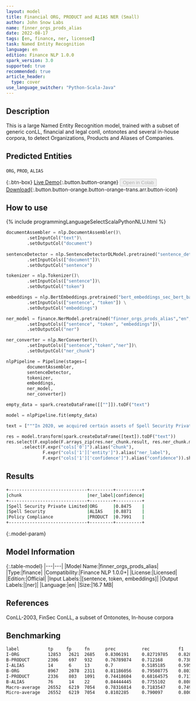 ```yaml
---
layout: model
title: Financial ORG, PRODUCT and ALIAS NER (Small)
author: John Snow Labs
name: finner_orgs_prods_alias
date: 2022-08-17
tags: [en, finance, ner, licensed]
task: Named Entity Recognition
language: en
edition: Finance NLP 1.0.0
spark_version: 3.0
supported: true
recommended: true
article_header:
  type: cover
use_language_switcher: "Python-Scala-Java"
---
```


## Description

This is a large Named Entity Recognition model, trained with a subset of generic conLL, financial and legal conll, ontonotes and several in-house corpora, to detect Organizations, Products and Aliases of Companies.

## Predicted Entities

`ORG`, `PROD`, `ALIAS`

{:.btn-box}
[Live Demo](https://demo.johnsnowlabs.com/finance/FINNER_ORGPROD){:.button.button-orange}
<button class="button button-orange" disabled>Open in Colab</button>
[Download](https://s3.amazonaws.com/auxdata.johnsnowlabs.com/finance/models/finner_orgs_prods_alias_en_1.0.0_3.2_1660733832114.zip){:.button.button-orange.button-orange-trans.arr.button-icon}

## How to use



<div class="tabs-box" markdown="1">
{% include programmingLanguageSelectScalaPythonNLU.html %}

```python
documentAssembler = nlp.DocumentAssembler()\
        .setInputCol("text")\
        .setOutputCol("document")
        
sentenceDetector = nlp.SentenceDetectorDLModel.pretrained("sentence_detector_dl","xx")\
        .setInputCols(["document"])\
        .setOutputCol("sentence")

tokenizer = nlp.Tokenizer()\
        .setInputCols(["sentence"])\
        .setOutputCol("token")

embeddings = nlp.BertEmbeddings.pretrained("bert_embeddings_sec_bert_base","en") \
        .setInputCols(["sentence", "token"]) \
        .setOutputCol("embeddings")

ner_model = finance.NerModel.pretrained("finner_orgs_prods_alias","en","finance/models")\
        .setInputCols(["sentence", "token", "embeddings"])\
        .setOutputCol("ner")

ner_converter = nlp.NerConverter()\
        .setInputCols(["sentence","token","ner"])\
        .setOutputCol("ner_chunk")

nlpPipeline = Pipeline(stages=[
        documentAssembler,
        sentenceDetector,
        tokenizer,
        embeddings,
        ner_model,
        ner_converter])

empty_data = spark.createDataFrame([[""]]).toDF("text")

model = nlpPipeline.fit(empty_data)

text = ["""In 2020, we acquired certain assets of Spell Security Private Limited (also known as "Spell Security"). More specifically, their Compliance product - Policy Compliance (PC)")."""]

res = model.transform(spark.createDataFrame([text]).toDF("text"))
res.select(F.explode(F.arrays_zip(res.ner_chunk.result, res.ner_chunk.metadata)).alias("cols")) \
      .select(F.expr("cols['0']").alias("chunk"),
              F.expr("cols['1']['entity']").alias("ner_label"),
              F.expr("cols['1']['confidence']").alias("confidence")).show(truncate=False)
```

</div>

## Results

```bash
+------------------------------+---------+----------+
|chunk                         |ner_label|confidence|
+------------------------------+---------+----------+
|Spell Security Private Limited|ORG      |0.8475    |
|Spell Security                |ALIAS    |0.8871    |
|Policy Compliance             |PRODUCT  |0.7991    |
+------------------------------+---------+----------+
```

{:.model-param}
## Model Information

{:.table-model}
|---|---|
|Model Name:|finner_orgs_prods_alias|
|Type:|finance|
|Compatibility:|Finance NLP 1.0.0+|
|License:|Licensed|
|Edition:|Official|
|Input Labels:|[sentence, token, embeddings]|
|Output Labels:|[ner]|
|Language:|en|
|Size:|16.7 MB|

## References

ConLL-2003, FinSec ConLL, a subset of Ontonotes, In-house corpora

## Benchmarking

```bash
label           tp     fp     fn      prec          rec           f1
I-ORG           12853   2621  2685    0.8306191     0.82719785    0.828905
B-PRODUCT       2306    697   932     0.76789874    0.712168      0.7389841
I-ALIAS         14      6     13      0.7           0.5185185     0.59574467
B-ORG           8967    2078  2311    0.81186056    0.79508775    0.80338657
I-PRODUCT       2336    803   1091    0.74418604    0.68164575    0.7115443
B-ALIAS         76      14    22      0.84444445    0.7755102     0.80851066
Macro-average   26552   6219  7054    0.78316814    0.7183547     0.7493626
Micro-average   26552   6219  7054    0.8102285     0.790097      0.80003613
```


